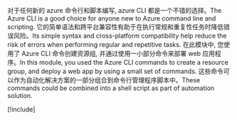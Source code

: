 <span data-ttu-id="0e50b-101">对于任何新的 azure 命令行和脚本编写, azure CLI 都是一个不错的选择。</span><span class="sxs-lookup"><span data-stu-id="0e50b-101">The Azure CLI is a good choice for anyone new to Azure command line and scripting.</span></span> <span data-ttu-id="0e50b-102">它的简单语法和跨平台兼容性有助于在执行常规和重复性任务时降低错误风险。</span><span class="sxs-lookup"><span data-stu-id="0e50b-102">Its simple syntax and cross-platform compatibility help reduce the risk of errors when performing regular and repetitive tasks.</span></span> <span data-ttu-id="0e50b-103">在此模块中, 您使用了 Azure CLI 命令创建资源组, 并通过使用一小部分命令来部署 web 应用程序。</span><span class="sxs-lookup"><span data-stu-id="0e50b-103">In this module, you used the Azure CLI commands to create a resource group, and deploy a web app by using a small set of commands.</span></span> <span data-ttu-id="0e50b-104">这些命令可以作为自动化解决方案的一部分组合到命令行管理程序脚本中。</span><span class="sxs-lookup"><span data-stu-id="0e50b-104">These commands could be combined into a shell script as part of automation solution.</span></span>

[!include[](../../../includes/azure-sandbox-cleanup.md)]
